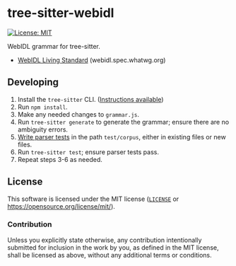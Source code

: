 # tree-sitter-webidl
[![License: MIT](https://img.shields.io/badge/License-MIT-blue.svg?style=flat-square)](https://opensource.org/licenses/MIT)

WebIDL grammar for tree-sitter.

- [WebIDL Living Standard](https://webidl.spec.whatwg.org) (webidl.spec.whatwg.org)

## Developing
1. Install the `tree-sitter` CLI. ([Instructions available](https://tree-sitter.github.io/tree-sitter/creating-parsers/1-getting-started.html#installation))
1. Run `npm install`.
1. Make any needed changes to `grammar.js`.
1. Run `tree-sitter generate` to generate the grammar; ensure there are no ambiguity errors.
1. [Write parser tests](https://tree-sitter.github.io/tree-sitter/creating-parsers/5-writing-tests.html) in the path `test/corpus`, either in existing files or new files.
1. Run `tree-sitter test`; ensure parser tests pass.
1. Repeat steps 3-6 as needed.

## License
This software is licensed under the MIT license ([`LICENSE`](./LICENSE) or <https://opensource.org/license/mit/>).

### Contribution
Unless you explicitly state otherwise, any contribution intentionally submitted for inclusion in the work by you, as defined in the MIT license, shall be licensed as above, without any additional terms or conditions.
